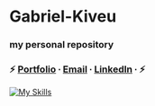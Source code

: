 # Gabriel-Kiveu
### my personal repository
###  ⚡️ [Portfolio](https://mccnick.github.io/) ∙ [Email](gabe:gabek964@iastate.edu) ∙ [LinkedIn](https://www.linkedin.com/in/gabriel-kiveu) ∙  ⚡
[![My Skills](https://skillicons.dev/icons?i=java,eclipse,c,&theme=dark)](https://skillicons.dev)
